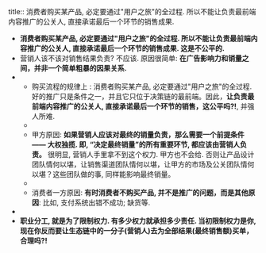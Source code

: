 title:: 消费者购买某产品, 必定要通过"用户之旅"的全过程. 所以不能让负责最前端内容推广的公关人, 直接承诺最后一个环节的销售成果.

- **消费者购买某产品, 必定要通过"用户之旅"的全过程. 所以不能让负责最前端内容推广的公关人, 直接承诺最后一个环节的销售成果. 这是不公平的.**
- 营销人该不该对销售结果负责? 不应该. 原因很简单: **在广告影响力和销量之间，并非一个简单粗暴的因果关系.**
-
	- 购买流程的规律上 :
	  消费者购买某产品, 必定要通过"用户之旅"的全过程. 好的推广只是条件之一，并且它只位于决策链的最前端。因此，**让负责最前端内容推广的公关人, 直接承诺最后一个环节的销售，这公平吗?!**, 并强人所难.
	-
	- 甲方原因:
	  **如果营销人应该对最终的销量负责，那么需要一个前提条件 —— 大权独揽. 即, “决定最终销量”的所有重要环节, 都应该由营销人负责。** 很明显, 营销人手里拿不到这个权力. 甲方也不会给. 否则让产品设计团队情何以堪，让销售渠道团队情何以堪，让甲方的市场及公关团队情何以堪？这些团队做的事, 同样能影响最终销量。
	-
	- 消费者一方原因:
	  **有时消费者不购买产品, 并不是推广的问题，而是其他原因**: 比如, 支付系统出错不成功; 缺货等.
-
- **职业分工, 就是为了限制权力. 有多少权力就承担多少责任. 当初限制权力是你, 现在你反而要让生态链中的一分子(营销人)去为全部结果(最终销售额)买单，合理吗?!**